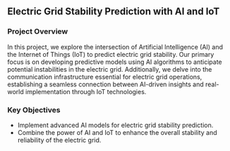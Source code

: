 ## Electric Grid Stability Prediction with AI and IoT

### Project Overview

In this project, we explore the intersection of Artificial Intelligence (AI) and the Internet of Things (IoT) to predict electric grid stability. Our primary focus is on developing predictive models using AI algorithms to anticipate potential instabilities in the electric grid. Additionally, we delve into the communication infrastructure essential for electric grid operations, establishing a seamless connection between AI-driven insights and real-world implementation through IoT technologies.

### Key Objectives

- Implement advanced AI models for electric grid stability prediction.
- Combine the power of AI and IoT to enhance the overall stability and reliability of the electric grid.



